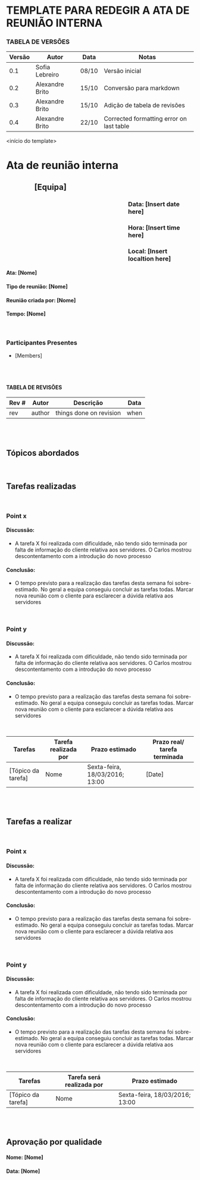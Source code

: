 # TEMPLATE PARA REDEGIR A ATA DE REUNIÃO INTERNA

### TABELA DE VERSÕES

|**Versão**|**Autor**|**Data**|**Notas**
|---|---|---|---
|0.1|Sofia Lebreiro|08/10|Versão inicial
|0.2|Alexandre Brito|15/10|Conversão para markdown
|0.3|Alexandre Brito|15/10|Adição de tabela de revisões
|0.4|Alexandre Brito|22/10|Corrected formatting error on last table

<início do template>

# Ata de reunião interna

## <p style='padding-left:15%'> <b> [Equipa] </b> <insert date_dime></p>

### <p style='padding-left:65%'> <b>Data:</b> [Insert date here]<insert date_dime></p>
### <p style='padding-left:65%'> <b>Hora:</b> [Insert time here]<insert date_dime></p>
### <p style='padding-left:65%'> <b>Local:</b> [Insert localtion here]<insert date_dime></p>

#### <b> Ata:</b> [Nome] 
#### <b> Tipo de reunião:</b> [Nome] 
#### <b> Reunião criada por:</b> [Nome] 
#### <b> Tempo:</b> [Nome] 

</br>

### <b>Participantes Presentes</b>
* [Members]


<br/>
<br/>

#### TABELA DE REVISÕES
Rev # | Autor|  Descrição | Data
--- | --- | --- | ---
rev | author | things done on revision | when

<br/>
<br/>

## <b> Tópicos abordados </b>

<br/>

## Tarefas realizadas

<br/>

###  Point x 
#### Discussão:
* A tarefa X foi realizada com dificuldade, não tendo sido terminada por falta de informação do cliente relativa aos servidores. O Carlos mostrou descontentamento com a introdução do novo processo
#### Conclusão:
* O tempo previsto para a realização das tarefas desta semana foi sobre-estimado. No geral a equipa conseguiu concluir as tarefas todas. Marcar nova reunião com o cliente para esclarecer a dúvida relativa aos servidores

<br/>

### Point y
#### Discussão:
* A tarefa X foi realizada com dificuldade, não tendo sido terminada por falta de informação do cliente relativa aos servidores. O Carlos mostrou descontentamento com a introdução do novo processo
#### Conclusão:
* O tempo previsto para a realização das tarefas desta semana foi sobre-estimado. No geral a equipa conseguiu concluir as tarefas todas. Marcar nova reunião com o cliente para esclarecer a dúvida relativa aos servidores
  
<br/>

Tarefas | Tarefa realizada por |  Prazo estimado | Prazo real/ tarefa terminada
--- | --- | --- | --- 
[Tópico da tarefa] | Nome | Sexta-feira, 18/03/2016; 13:00 | [Date]

<br/> 
<br/>

## Tarefas a realizar

<br/>

###  Point x 
#### Discussão:
* A tarefa X foi realizada com dificuldade, não tendo sido terminada por falta de informação do cliente relativa aos servidores. O Carlos mostrou descontentamento com a introdução do novo processo
#### Conclusão:
* O tempo previsto para a realização das tarefas desta semana foi sobre-estimado. No geral a equipa conseguiu concluir as tarefas todas. Marcar nova reunião com o cliente para esclarecer a dúvida relativa aos servidores

<br/>

### Point y
#### Discussão:
* A tarefa X foi realizada com dificuldade, não tendo sido terminada por falta de informação do cliente relativa aos servidores. O Carlos mostrou descontentamento com a introdução do novo processo
#### Conclusão:
* O tempo previsto para a realização das tarefas desta semana foi sobre-estimado. No geral a equipa conseguiu concluir as tarefas todas. Marcar nova reunião com o cliente para esclarecer a dúvida relativa aos servidores

<br/>

Tarefas | Tarefa será realizada por |  Prazo estimado
--- | --- | --- |
[Tópico da tarefa] | Nome | Sexta-feira, 18/03/2016; 13:00


</br>
</br>

## Aprovação por qualidade
#### <b> Nome:</b> [Nome] 
#### <b> Data:</b> [Nome] 
